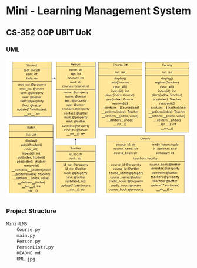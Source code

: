 # Mini - Learning Management System

## CS-352 OOP UBIT UoK


### UML
![Mini LMS UML](UML.jpg)


### Project Structure
```
Mini-LMS
    Course.py
    main.py
    Person.py
    PersonLists.py
    README.md
    UML.jpg
```